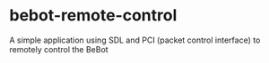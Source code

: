 # bebot-remote-control
A simple application using SDL and PCI (packet control interface) to remotely control the BeBot
